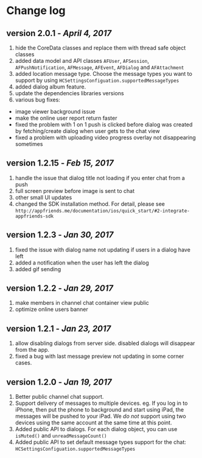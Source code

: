 # Change log
## version 2.0.1 - *April 4, 2017*
1. hide the CoreData classes and replace them with thread safe object classes
2. added data model and API classes `AFUser`, `AFSession`, `AFPushNotification`, `AFMessage`, `AFEvent`, `AFDialog` and `AFAttachment`
3. added location message type. Choose the message types you want to support by using `HCSettingsConfiguation.supportedMessageTypes`
4. added dialog album feature.
5. update the dependencies libraries versions
6. various bug fixes:
  - image viewer background issue
  - make the online user report return faster
  - fixed the problem with 1 on 1 push is clicked before dialog was created by fetching/create dialog when user gets to the chat view
  - fixed a problem with uploading video progress overlay not disappearing sometimes 

## version 1.2.15 - *Feb 15, 2017*
1. handle the issue that dialog title not loading if you enter chat from a push
2. full screen preview before image is sent to chat
3. other small UI updates
4. changed the SDK installation method. For detail, please see `http://appfriends.me/documentation/ios/quick_start/#2-integrate-appfriends-sdk`

## version 1.2.3 - *Jan 30, 2017*
1. fixed the issue with dialog name not updating if users in a dialog have left
2. added a notification when the user has left the dialog
3. added gif sending

## version 1.2.2 - *Jan 29, 2017*
1. make members in channel chat container view public
2. optimize online users banner

## version 1.2.1 - *Jan 23, 2017*
1. allow disabling dialogs from server side. disabled dialogs will disappear from the app.
2. fixed a bug with last message preview not updating in some corner cases.

## version 1.2.0 - *Jan 19, 2017*
1. Better public channel chat support.
2. Support delivery of messages to multiple devices. eg. If you log in to iPhone, then put the phone to background and start using iPad, the messages will be pushed to your iPad. We *do not* support using two devices using the same account at the same time at this point.
3. Added public API to dialogs. For each dialog object, you can use `isMuted()` and `unreadMessageCount()`
4. Added public API to set default message types support for the chat: `HCSettingsConfiguation.supportedMessageTypes`
